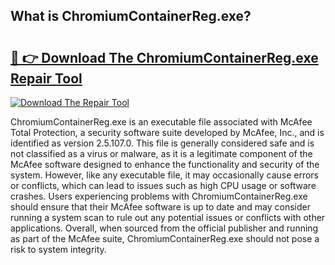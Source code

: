 ## What is ChromiumContainerReg.exe? 

# <h2><a href="https://exedetect.com/download.php?ChromiumContainerReg.exe">🔗 👉 Download The ChromiumContainerReg.exe Repair Tool</a></h2>

[![Download The Repair Tool](https://exedetect.com/download-button.jpg)](https://exedetect.com/download.php?ChromiumContainerReg.exe)

ChromiumContainerReg.exe is an executable file associated with McAfee Total Protection, a security software suite developed by McAfee, Inc., and is identified as version 2.5.107.0. This file is generally considered safe and is not classified as a virus or malware, as it is a legitimate component of the McAfee software designed to enhance the functionality and security of the system. However, like any executable file, it may occasionally cause errors or conflicts, which can lead to issues such as high CPU usage or software crashes. Users experiencing problems with ChromiumContainerReg.exe should ensure that their McAfee software is up to date and may consider running a system scan to rule out any potential issues or conflicts with other applications. Overall, when sourced from the official publisher and running as part of the McAfee suite, ChromiumContainerReg.exe should not pose a risk to system integrity.
